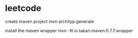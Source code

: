 # leetcode

create maven project
mvn archityp:generate

install the maven wrapper
mvn -N io.takari:maven:0.7.7:wrapper